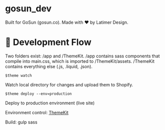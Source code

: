 # gosun_dev
Built for GoSun (gosun.co). Made with ♥ by Latimer Design. 

# 🤖 Development Flow

Two folders exist: /app and /ThemeKit.
/app contains sass components that compile into main.css, which is imported to /ThemeKit/assets.
/ThemeKit contains everything else (.js, .liquid, .json).

    $theme watch
Watch local directory for changes and upload them to Shopify.

    $theme deploy --env=production
Deploy to production environment (live site)

Environment control: 
[ThemeKit](https://shopify.github.io/themekit/)

Build:
gulp
sass

